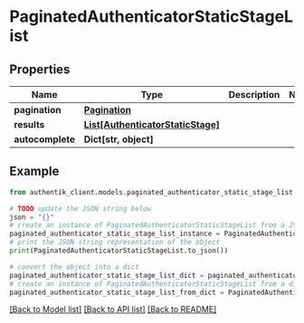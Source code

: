 # PaginatedAuthenticatorStaticStageList


## Properties

Name | Type | Description | Notes
------------ | ------------- | ------------- | -------------
**pagination** | [**Pagination**](Pagination.md) |  | 
**results** | [**List[AuthenticatorStaticStage]**](AuthenticatorStaticStage.md) |  | 
**autocomplete** | **Dict[str, object]** |  | 

## Example

```python
from authentik_client.models.paginated_authenticator_static_stage_list import PaginatedAuthenticatorStaticStageList

# TODO update the JSON string below
json = "{}"
# create an instance of PaginatedAuthenticatorStaticStageList from a JSON string
paginated_authenticator_static_stage_list_instance = PaginatedAuthenticatorStaticStageList.from_json(json)
# print the JSON string representation of the object
print(PaginatedAuthenticatorStaticStageList.to_json())

# convert the object into a dict
paginated_authenticator_static_stage_list_dict = paginated_authenticator_static_stage_list_instance.to_dict()
# create an instance of PaginatedAuthenticatorStaticStageList from a dict
paginated_authenticator_static_stage_list_from_dict = PaginatedAuthenticatorStaticStageList.from_dict(paginated_authenticator_static_stage_list_dict)
```
[[Back to Model list]](../README.md#documentation-for-models) [[Back to API list]](../README.md#documentation-for-api-endpoints) [[Back to README]](../README.md)


